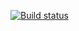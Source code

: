 [![Build status](https://ci.appveyor.com/api/projects/status/7l56klyl1490u36o?svg=true)](https://ci.appveyor.com/project/Akir800/api-ci-main)